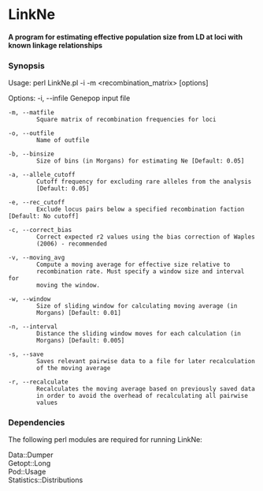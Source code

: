 # LinkNe
#### A program for estimating effective population size from LD at loci with known linkage relationships

### Synopsis

Usage:
     perl LinkNe.pl -i <inputfile> -m <recombination_matrix> [options]


Options:
    -i, --infile
            Genepop input file

    -m, --matfile
            Square matrix of recombination frequencies for loci

    -o, --outfile
            Name of outfile

    -b, --binsize
            Size of bins (in Morgans) for estimating Ne [Default: 0.05]

    -a, --allele_cutoff
            Cutoff frequency for excluding rare alleles from the analysis
            [Default: 0.05]
			
	-e, --rec_cutoff
			Exclude locus pairs below a specified recombination faction [Default: No cutoff]

    -c, --correct_bias
            Correct expected r2 values using the bias correction of Waples
            (2006) - recommended

    -v, --moving_avg
            Compute a moving average for effective size relative to
            recombination rate. Must specify a window size and interval for
            moving the window.

    -w, --window
            Size of sliding window for calculating moving average (in
            Morgans) [Default: 0.01]

    -n, --interval
            Distance the sliding window moves for each calculation (in
            Morgans) [Default: 0.005]

    -s, --save
            Saves relevant pairwise data to a file for later recalculation
            of the moving average

    -r, --recalculate
            Recalculates the moving average based on previously saved data
            in order to avoid the overhead of recalculating all pairwise
            values



### Dependencies

The following perl modules are required for running LinkNe:

Data::Dumper<br />
Getopt::Long<br />
Pod::Usage<br />
Statistics::Distributions<br />
